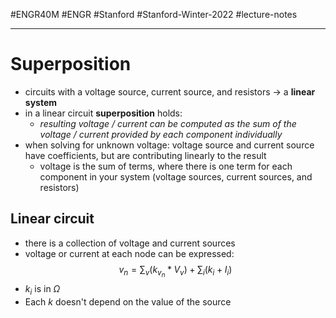#ENGR40M #ENGR #Stanford #Stanford-Winter-2022 #lecture-notes 
___
# Superposition
- circuits with a voltage source, current source, and resistors $\rightarrow$ a **linear system**
- in a linear circuit **superposition** holds:
	- *resulting voltage / current can be computed as the sum of the voltage / current provided by each component individually*
- when solving for unknown voltage: voltage source and current source have coefficients, but are contributing linearly to the result
	- voltage is the sum of terms, where there is one term for each component in your system (voltage sources, current sources, and resistors)
## Linear circuit
- there is a collection of voltage and current sources
- voltage or current at each node can be expressed:
$$v_n = \sum_v(k_{v_n}*V_v)+\sum_i(k_i+I_i)$$
- $k_i$ is in $\Omega$
- Each $k$ doesn't depend on the value of the source